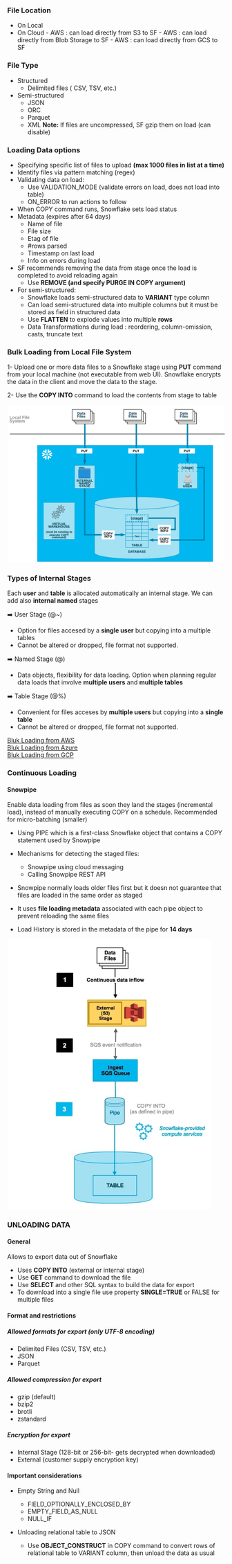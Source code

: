 
### File Location

- On Local
- On Cloud
      - AWS : can load directly from S3 to SF
      - AWS : can load directly from Blob Storage to SF
      - AWS : can load directly from GCS to SF

### File Type

- Structured
     - Delimited files ( CSV, TSV, etc.)
- Semi-structured
     - JSON
     - ORC
     - Parquet
     - XML
**Note:** If files are uncompressed, SF gzip them on load (can disable)

### Loading Data options

- Specifying specific list of files to upload **(max 1000 files in list at a time)**
- Identify files via pattern matching (regex)
- Validating data on load:
    - Use VALIDATION_MODE (validate errors on load, does not load into table)
    - ON_ERROR to run actions to follow
- When COPY command runs, Snowflake sets load status 
- Metadata (expires after 64 days)
    - Name of file
    - File size
    - Etag of file
    - #rows parsed
    - Timestamp on last load
    - Info on errors during load
- SF recommends removing the data from stage once the load is completed to avoid reloading again
    - Use **REMOVE (and specify PURGE IN COPY argument)**
- For semi-structured:
    - Snowflake loads semi-structured data to **VARIANT** type column
    - Can load semi-structured data into multiple columns but it must be stored as field in structured data
    - Use **FLATTEN** to explode values into multiple **rows**
    - Data Transformations during load : reordering, column-omission, casts, truncate text


### Bulk Loading from Local File System

1- Upload one or more data files to a Snowflake stage using **PUT** command from your local machine 
(not executable from web UI).  Snowflake encrypts the data in the client and move the data to the stage.

2- Use the **COPY INTO** command to load the contents from stage to table

![](/assets/bulk_load.png)

### Types of Internal Stages

Each **user** and **table** is allocated automatically an internal stage.  We can add also **internal named** stages

:arrow_right:  User Stage (@~)

- Option for files accesed by a **single user** but copying into a multiple tables
- Cannot be altered or dropped, file format not supported.

:arrow_right:  Named Stage (@)

- Data objects, flexibility for data loading. Option when planning regular data loads that involve **multiple users** and **multiple tables**


:arrow_right: Table Stage (@%)

- Convenient for files acceses by **multiple users** but copying into a **single table**
- Cannot be altered or dropped, file format not supported.

[Bluk Loading from AWS](https://docs.snowflake.com/en/user-guide/data-load-s3.html)\
[Bluk Loading from Azure](https://docs.snowflake.com/en/user-guide/data-load-azure.html)\
[Bluk Loading from GCP](https://docs.snowflake.com/en/user-guide/data-load-gcs.html)


### Continuous Loading

#### Snowpipe

Enable data loading from files as soon they land the stages (incremental load), instead of manually executing COPY on a schedule.
Recommended for micro-batching (smaller)

- Using PIPE which is a first-class Snowflake object that contains a COPY statement used by Snowpipe
- Mechanisms for detecting the staged files:
   - Snowpipe using cloud messaging
   - Calling Snowpipe REST API

- Snowpipe normally loads older files first but it doesn not guarantee that files are loaded in the same order as staged
- It uses **file loading metadata** associated with each pipe object to prevent reloading the same files
- Load History is stored in the metadata of the pipe for **14 days**


![](/assets/snowpipe.png)


### UNLOADING DATA

#### General

Allows to export data out of Snowflake
- Uses **COPY INTO** <location> (external or internal stage)
- Use **GET** command to download the file
- Use **SELECT** and other SQL syntax to build the data for export
- To download into a single file use property **SINGLE=TRUE** or FALSE for multiple files
      
#### Format and restrictions

##### Allowed formats for export (only UTF-8 encoding)
   - Delimited Files (CSV, TSV, etc.)
   - JSON
   - Parquet
      
##### Allowed compression for export
   - gzip (default)
   - bzip2
   - brotli
   - zstandard
      
##### Encryption for export
   - Internal Stage (128-bit or 256-bit- gets decrypted when downloaded)
   - External (customer supply encryption key)
      
#### Important considerations
- Empty String and Null
   - FIELD_OPTIONALLY_ENCLOSED_BY
   - EMPTY_FIELD_AS_NULL
   - NULL_IF
      
- Unloading relational table to JSON
   - Use **OBJECT_CONSTRUCT** in COPY command to convert rows of relational table to VARIANT column, then unload the data as usual
      
  
